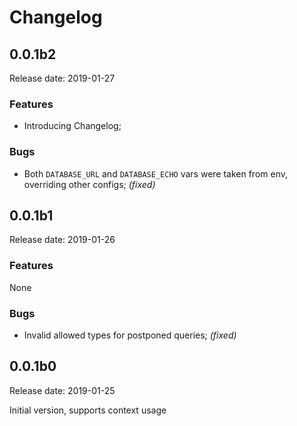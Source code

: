 # Changelog

## 0.0.1b2

Release date: 2019-01-27

### Features

- Introducing Changelog;

### Bugs

-   Both `DATABASE_URL` and `DATABASE_ECHO` vars
    were taken from env, overriding other configs;
    _(fixed)_

## 0.0.1b1

Release date: 2019-01-26

### Features

None

### Bugs

- Invalid allowed types for postponed queries; _(fixed)_

## 0.0.1b0

Release date: 2019-01-25

Initial version, supports context usage